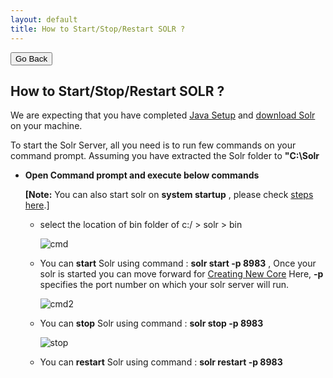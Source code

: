 ```yaml
---
layout: default
title: How to Start/Stop/Restart SOLR ?
---
```

<div class="backtoprevpage">
  <button id="backButton">Go Back</button>
</div>
<div class="page-title">
  <h2>How to Start/Stop/Restart SOLR ?</h2>
</div>
<div class="sub-section">
  <div class="section-content">
    <p>We are expecting that you have completed <a href="javasetup.html" target="_blank">Java Setup</a> and <a href="solrsetup.html" target="_blank">download Solr</a> on your machine.</p>
    <p>To start the Solr Server,  all you need is to run few commands on your command prompt.  Assuming you have extracted the Solr folder to <strong>"C:\Solr</strong></p>
  </div>
  <div class="section-content">
    <ul class="info-badges">
      <li>
        <div class="subinfo-title">
          <strong>Open Command prompt and execute below commands</strong>
        </div>
        <div class="subinfo-content">
          <p><strong>[Note:</strong> You can also start solr on <strong>system startup</strong> , please check <a href="startsolronsystemstartup.html" target="_blank">steps here</a>.]</p>
          <ul class="subinfo-badges">
            <li>
              <p>select the location of bin folder of  c:/ > solr > bin</p>
              <div class="product-img">
                <img src="/nopaccelerateplus/assets/images/cmd.png" alt="cmd" />
              </div>
            </li>
            <li>
              <p>You can <strong>start</strong> Solr using command : <strong>solr start -p 8983</strong> , Once your solr is started you can move forward for <a href="creatinganewcore.html" target="_blank">Creating New Core</a> Here,  <strong>-p</strong> specifies the port number on which your solr  server will run.</p>
              <div class="product-img">
                <img src="/nopaccelerateplus/assets/images/cmd2.png" alt="cmd2" />
              </div>
            </li>
            <li>
              <p>You can <strong>stop</strong> Solr using command : <strong>solr stop -p 8983</strong></p>
              <div class="product-img">
                <img src="/nopaccelerateplus/assets/images/stop.png" alt="stop" />
              </div>
            </li>
            <li>
              <p>You can <strong>restart</strong> Solr using command : <strong>solr restart -p 8983</strong></p>
            </li>
          </ul>
        </div>
      </li>
    </ul>
  </div>
</div>  
